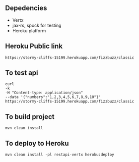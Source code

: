 ## Depedencies

* Vertx
* jax-rs, spock for testing
* Heroku platform

## Heroku Public link

```
https://stormy-cliffs-15199.herokuapp.com/fizzbuzz/classic
```

## To test api

```
curl
-k 
-H "Content-type: application/json"
--data '{"numbers":"1,2,3,4,5,6,7,8,9,10"}'
https://stormy-cliffs-15199.herokuapp.com/fizzbuzz/classic
```

## To build project

```
mvn clean install
```

## To deploy to Heroku

```
mvn clean install -pl restapi-vertx heroku:deploy
```


